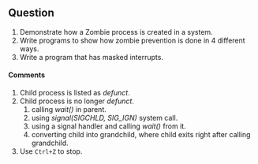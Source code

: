 ## Question
1. Demonstrate how a Zombie process is created in a system.
2. Write programs to show how zombie prevention is done in 4 different ways.
3. Write a program that has masked interrupts.

#### Comments
1. Child process is listed as *defunct*.
2. Child process is no longer *defunct*.
    1. calling *wait()* in parent.
    2. using *signal(SIGCHLD, SIG_IGN)* system call.
    3. using a signal handler and calling *wait()* from it.
    4. converting child into grandchild, where child exits right after calling grandchild.
3. Use ```Ctrl+Z``` to stop.
